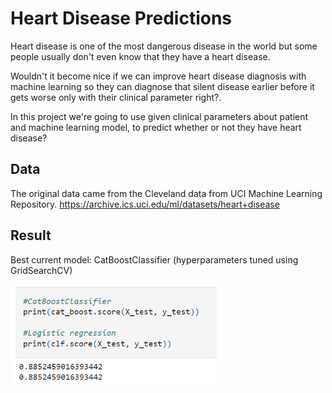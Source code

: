# Heart Disease Predictions
Heart disease is one of the most dangerous disease in the world
but some people usually don't even know that they have a heart disease.

Wouldn't it become nice if we can improve heart disease diagnosis with machine learning so they can diagnose that silent disease earlier before it gets worse only with their clinical parameter right?.


In this project we're going to use given clinical parameters about patient and machine learning model, to predict whether or not they have heart disease? 

## Data
The original data came from the Cleveland data from UCI Machine Learning Repository. https://archive.ics.uci.edu/ml/datasets/heart+disease

## Result
Best current model: CatBoostClassifier (hyperparameters tuned using GridSearchCV)

<img src="./score.png" width="330">




